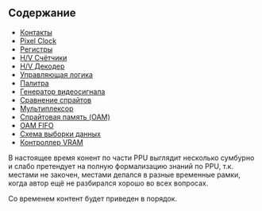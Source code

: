 ## Содержание

- [Контакты](pads.md)
- [Pixel Clock](pclk.md)
- [Регистры](regs.md)
- [H/V Счётчики](hv.md)
- [H/V Декодер](hv_dec.md)
- [Управляющая логика](hv_fsm.md)
- [Палитра](palette.md)
- [Генератор видеосигнала](video_out.md)
- [Сравнение спрайтов](sprite_eval.md)
- [Мультиплексор](mux.md)
- [Спрайтовая память (OAM)](oam.md)
- [OAM FIFO](fifo.md)
- [Схема выборки данных](dataread.md)
- [Контроллер VRAM](vram_ctrl.md)

В настоящее время конент по части PPU выглядит несколько сумбурно и слабо претендует на полную формализацию знаний по PPU, т.к. местами не закочен, местами делался в разные временные рамки, когда автор ещё не разбирался хорошо во всех вопросах.

Со временем контент будет приведен в порядок.
